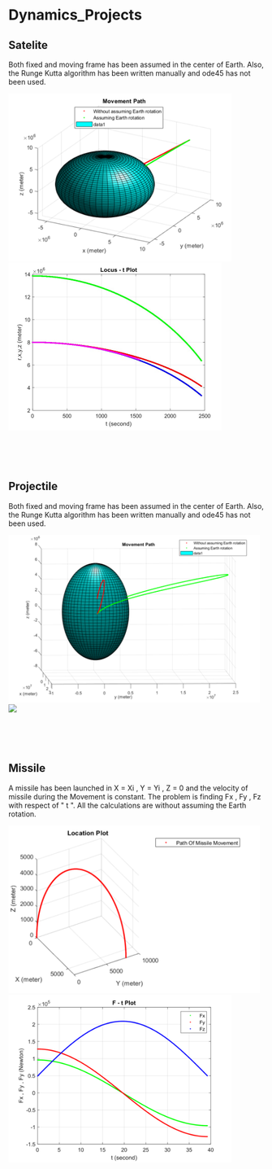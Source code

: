 # Dynamics_Projects

## Satelite

Both fixed and moving frame has been assumed in the center of Earth. Also, the Runge Kutta algorithm has been written manually and ode45 has not been used.

<div>
  <img src="./Assets/sataliteMovementPath.svg" height="330" >
  <img src="./Assets/sataliteLocus.jpg" height="330" >
</div>

<br><br><br>

## Projectile

Both fixed and moving frame has been assumed in the center of Earth. Also, the Runge Kutta algorithm has been written manually and ode45 has not been used.

<div>
  <img src="./Assets/ProjectileMovementPath.svg" height="330" >
  <img src="./Assets/ProjectileLocus.svg" height="330" >
</div>

<br><br><br>

## Missile

A missile has been launched in X = Xi , Y = Yi , Z = 0 and the velocity of missile during the Movement is constant. The problem is finding Fx , Fy , Fz with respect of " t ". All the calculations are without assuming the Earth rotation.

<div>
  <img src="./Assets/MissileLocus.svg" height="330" >
  <img src="./Assets/MissilePlot.svg" height="330" >
</div>
